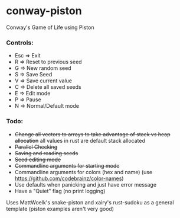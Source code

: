 # conway-piston
Conway's Game of Life using Piston

### Controls:
* Esc => Exit
* R => Reset to previous seed
* G => New random seed
* S => Save Seed
* V => Save current value
* C => Delete all saved seeds
* E => Edit mode
* P => Pause
* N => Normal/Default mode

### Todo: 
* ~~Change all vectors to arrays to take advantage of stack vs heap allocation~~ all values in rust are default stack allocated
* ~~Parallel Checking~~
* ~~Saving and reading seeds~~
* ~~Seed editing mode~~
* ~~Commandline arguments for starting mode~~
* Commandline arguments for colors (hex and name) (use https://github.com/codebrainz/color-names)
* Use defaults when panicking and just have error message
* Have a "Quiet" flag (no print logging)

Uses MattWoelk's snake-piston and xairy's rust-sudoku as a general template (piston examples aren't very good)

